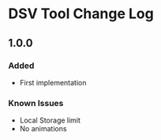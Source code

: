# DSV Tool Change Log

## 1.0.0

### Added
* First implementation

### Known Issues
* Local Storage limit
* No animations
